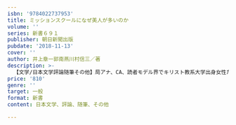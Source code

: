```yaml
---
isbn: '9784022737953'
title: ミッションスクールになぜ美人が多いのか
volume: ''
series: 新書６９１
publisher: 朝日新聞出版
pubdate: '2018-11-13'
cover: ''
author: 井上章一郭南燕川村信三／著
description: >-
  【文学/日本文学評論随筆その他】局アナ、CA、読者モデル界でキリスト教系大学出身女性たちの活が目立つ。「美人論」の井上が提起したキリスト教と美人の関係を、川村は日本のミッション系女子教育が採った才色兼備路線が成功し、郭は日本に流れるキリスト教への憧れを検証して、新文化論が誕生。
price: '810'
genre: ''
target: 一般
format: 新書
content: 日本文学、評論、随筆、その他

---
```

